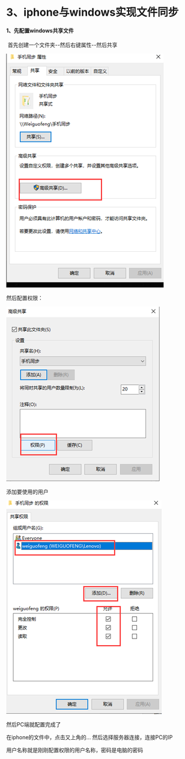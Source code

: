 # 3、iphone与windows实现文件同步





#### 1、先配置windows共享文件



​		首先创建一个文件夹--然后右键属性--然后共享

![1640230296200](../../../.vuepress/public/images/1640230296200.png)



然后配置权限：

![1640241618803](../../../.vuepress/public/images/1640241618803.png)



添加要使用的用户

![1640241661220](../../../.vuepress/public/images/1640241661220.png)





然后PC端就配置完成了



 在iphone的文件中，点击又上角的...   然后选择服务器连接，连接PC的IP

用户名称就是刚刚配置权限的用户名称，密码是电脑的密码







































































